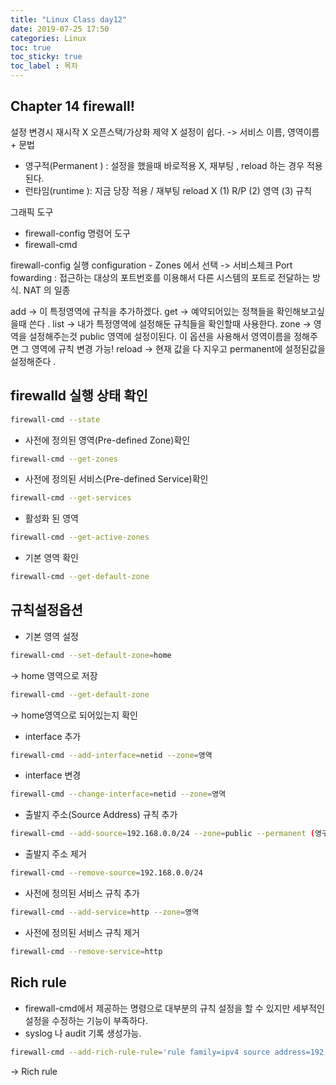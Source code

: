 ```yaml
---
title: "Linux Class day12"
date: 2019-07-25 17:50
categories: Linux
toc: true
toc_sticky: true
toc_label : 목차
---
```


## Chapter 14 firewall!

설정 변경시 재시작 X
오픈스택/가상화 제약 X 
설정이 쉽다.  -> 서비스 이름, 영역이름 + 문법

- 영구적(Permanent ) : 설정을 했을때 바로적용 X, 재부팅 , reload 하는 경우 적용된다.
- 런타임(runtime ): 지금 당장 적용 / 재부팅 reload X 
(1) R/P 
(2) 영역 
(3) 규칙 

그래픽 도구 
- firewall-config
명령어 도구 
- firewall-cmd

firewall-config 실행
configuration - Zones 에서 선택 -> 서비스체크 
Port fowarding : 접근하는 대상의 포트번호를 이용해서 다른 시스템의 포트로 전달하는 방식. 
		      NAT 의 일종 

add -> 이 특정영역에 규칙을 추가하겠다. 
get -> 예약되어있는 정책들을 확인해보고싶을때 쓴다 .
list -> 내가 특정영역에 설정해둔 규칙들을 확인할때 사용한다. 
zone -> 영역을 설정해주는것  public 영역에 설정이된다. 이 옵션을 사용해서 영역이름을 정해주면 
그 영역에 규칙 변경 가능!
reload -> 현재 값을 다 지우고 permanent에 설정된값을 설정해준다 .



## firewalld 실행 상태 확인
```bash
firewall-cmd --state 
```
- 사전에 정의된 영역(Pre-defined Zone)확인
```bash
firewall-cmd --get-zones
```
- 사전에 정의된 서비스(Pre-defined Service)확인
```bash
firewall-cmd --get-services
```

- 활성화 된 영역 
```bash
firewall-cmd --get-active-zones
```
- 기본 영역 확인
```bash
firewall-cmd --get-default-zone
```


## 규칙설정옵션 

- 기본 영역 설정
```bash
firewall-cmd --set-default-zone=home
```
-> home 영역으로 저장 
```bash
firewall-cmd --get-default-zone
```
-> home영역으로 되어있는지 확인 

- interface 추가
```bash
firewall-cmd --add-interface=netid --zone=영역
```
- interface 변경
```bash
firewall-cmd --change-interface=netid --zone=영역
```
- 출발지 주소(Source Address) 규칙 추가
```bash
firewall-cmd --add-source=192.168.0.0/24 --zone=public --permanent (영구설정)
```
- 출발지 주소 제거
```bash
firewall-cmd --remove-source=192.168.0.0/24
```
- 사전에 정의된 서비스 규칙 추가 
```bash
firewall-cmd --add-service=http --zone=영역
```
- 사전에 정의된 서비스 규칙 제거
```bash
firewall-cmd --remove-service=http
```


## Rich rule
- firewall-cmd에서 제공하는 명령으로 대부분의 규칙 설정을 할 수 있지만 세부적인 설정을 수정하는 기능이 부족하다. 
- syslog 나 audit 기록 생성가능.
```bash
firewall-cmd --add-rich-rule-rule='rule family=ipv4 source address=192.168.0.0/24 service name=cccr accpet' 
```
-> Rich rule 

